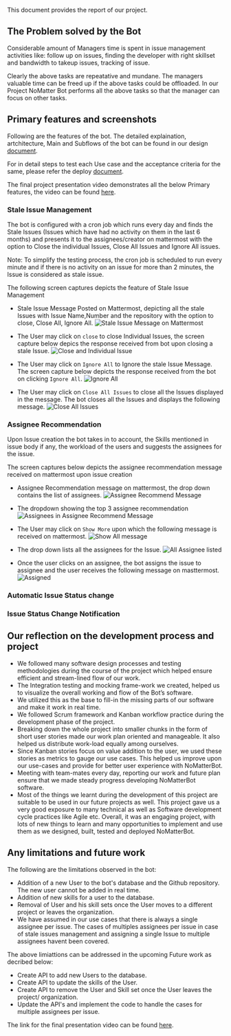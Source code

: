 This document provides the report of our project.

## The Problem solved by the Bot
Considerable amount of Managers time is spent in issue management activities like: follow up on issues, finding the developer with right skillset and bandwidth to takeup issues, tracking of issue. 

Clearly the above tasks are repeatative and mundane. The managers valuable time can be freed up if the above tasks could be offloaded. In our Project NoMatter Bot performs all the above tasks so that the manager can focus on other tasks.

## Primary features and screenshots

 Following are the features of the bot. The detailed explaination, artchitecture, Main and Subflows of the bot can be found in our design [document](https://github.ncsu.edu/csc510-fall2019/CSC510-12/blob/master/DESIGN.md).
 
 For in detail steps to test each Use case and the acceptance criteria for the same, please refer the deploy [document](https://github.ncsu.edu/csc510-fall2019/CSC510-12/blob/master/DEPLOY.md).
 
 The final project presentation video demonstrates all the below Primary features, the video can be found [here].
 ### Stale Issue Management
  The bot is configured with a cron job which runs every day and finds the Stale Issues (Issues which have had no activity on them in the last 6 months) and presents it to the assignees/creator on mattermost with the option to Close the individual Issues, Close All Issues and Ignore All issues.
  
  Note: To simplify the testing process, the cron job is scheduled to run every minute and if there is no activity on an issue for more than 2 minutes, the Issue is considered as stale issue.
  
  The following screen captures depicts the feature of Stale Issue Management
  - Stale Issue Message Posted on Mattermost, depicting all the stale Issues with Issue Name,Number and the repository with the option to close, Close All, Ignore All. 
  ![Stale Issue Message on Mattermost](https://github.ncsu.edu/csc510-fall2019/CSC510-12/blob/master/report-images/stale-1.png)
  
  - The User may click on `close` to close Individual Issues, the screen capture below depics the response received from bot upon closing a stale Issue.
  ![Close and Individual Issue](https://github.ncsu.edu/csc510-fall2019/CSC510-12/blob/master/report-images/stale-single-close.png)
  
  - The User may click on `Ignore All` to Ignore the stale Issue Message. The screen capture below depicts the response received from the bot on clicking `Ignore All`.
  ![Ignore All](https://github.ncsu.edu/csc510-fall2019/CSC510-12/blob/master/report-images/stale-ignore.png)
  
  - The User may click on `Close All Issues` to close all the Issues displayed in the message. The bot closes all the Issues and displays the following message.
  ![Close All Issues](https://github.ncsu.edu/csc510-fall2019/CSC510-12/blob/master/report-images/stale-close-all.png)
  
  
 ### Assignee Recommendation
  Upon Issue creation the bot takes in to account, the Skills mentioned in issue body if any, the workload of the users and suggests the assignees for the issue.
  
  The screen captures below depicts the assignee recommendation message received on mattermost upon issue creation
  
  - Assignee Recommendation message on mattermost, the drop down contains the list of assignees.
  ![Assignee Recommend Message](https://github.ncsu.edu/csc510-fall2019/CSC510-12/blob/master/report-images/assignee-recom-1.png)
  
  - The dropdown showing the top 3 assignee recommendation
  ![Assignees in Assignee Recommend Message](https://github.ncsu.edu/csc510-fall2019/CSC510-12/blob/master/report-images/assignee-recom-2.png)
  
  - The User may click on `Show More` upon which the following message is received on mattermost.
  ![Show All message](https://github.ncsu.edu/csc510-fall2019/CSC510-12/blob/master/report-images/show-all-message.png)
  
  - The drop down lists all the assignees for the Issue.
  ![All Assignee listed](https://github.ncsu.edu/csc510-fall2019/CSC510-12/blob/master/report-images/assign-all.png)
  
  - Once the user clicks on an assignee, the bot assigns the issue to assignee and the user receives the following message on masttermost.
  ![Assigned](https://github.ncsu.edu/csc510-fall2019/CSC510-12/blob/master/report-images/assigned.png)
 
 
 ###  Automatic Issue Status change
 
 ### Issue Status Change Notification
 

## Our reflection on the development process and project
 - We followed many software design processes and testing methodologies during the course of the project which helped ensure efficient and stream-lined flow of our work. 
 - The Integration testing and mocking frame-work we created, helped us to visualize the overall working and flow of the Bot’s software. 
 - We utilized this as the base to fill-in the missing parts of our software and make it work in real time.
 - We followed Scrum framework and Kanban workflow practice during the development phase of the project. 
 - Breaking down the whole project into smaller chunks in the form of short user stories made our work plan oriented and manageable. It also helped us distribute work-load equally among ourselves. 
 - Since Kanban stories focus on value addition to the user, we used these stories as metrics to gauge our use cases. This helped us improve upon our use-cases and provide for better user experience with NoMatterBot. 
 - Meeting with team-mates every day, reporting our work and future plan ensure that we made steady progress developing NoMatterBot software.
 - Most of the things we learnt during the development of this project are suitable to be used in our future projects as well. This project gave us a very good exposure to many technical as well as Software development cycle practices like Agile etc.   Overall, it was an engaging project, with lots of new things to learn and many opportunities to implement and use them as we designed, built, tested and deployed NoMatterBot.



## Any limitations and future work
 The following are the limitations observed in the bot:
 - Addition of a new User to the bot's database and the Github repository. The new user cannot be added in real time.
 - Addition of new skills for a user to the database.
 - Removal of User and his skill sets once the User moves to a different project or leaves the organization.
 - We have assumed in our use cases that there is always a single assignee per issue. The cases of multiples assignees per issue in case of stale issues management and assigning a single Issue to multiple assignees havent been covered.
 
The above limiattions can be addressed in the upcoming Future work as decribed below:
- Create API to add new Users to the database. 
- Create API to update the skills of the User.
- Create API to remove the User and Skill set once the User leaves the project/ organization.
- Update the API's and implement the code to handle the cases for multiple assignees per issue.




The link for the final presentation video can be found [here]. 

[here]:https://www.youtube.com/watch?v=qvxAgteq4dg
